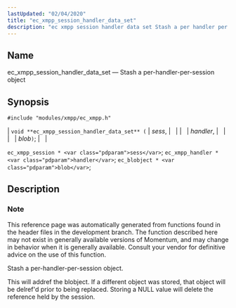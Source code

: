 ```yaml
---
lastUpdated: "02/04/2020"
title: "ec_xmpp_session_handler_data_set"
description: "ec xmpp session handler data set Stash a per handler per session object void ec xmpp session handler data set sess handler blob ec xmpp session sess ec xmpp handler handler ec blobject blob This reference page was automatically generated from functions found in the header files in the development..."
---
```


<a name="apis.ec_xmpp_session_handler_data_set"></a> 
## Name

ec_xmpp_session_handler_data_set — Stash a per-handler-per-session object

## Synopsis

`#include "modules/xmpp/ec_xmpp.h"`

| `void **ec_xmpp_session_handler_data_set** (` | <var class="pdparam">sess</var>, |   |
|   | <var class="pdparam">handler</var>, |   |
|   | <var class="pdparam">blob</var>`)`; |   |

`ec_xmpp_session * <var class="pdparam">sess</var>`;
`ec_xmpp_handler * <var class="pdparam">handler</var>`;
`ec_blobject * <var class="pdparam">blob</var>`;<a name="idp64626720"></a> 
## Description

### Note

This reference page was automatically generated from functions found in the header files in the development branch. The function described here may not exist in generally available versions of Momentum, and may change in behavior when it is generally available. Consult your vendor for definitive advice on the use of this function.

Stash a per-handler-per-session object.

This will addref the blobject. If a different object was stored, that object will be delref'd prior to being replaced. Storing a NULL value will delete the reference held by the session.